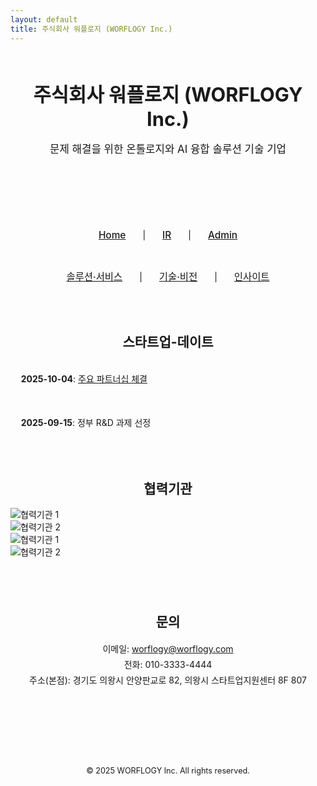 ```yaml
---
layout: default
title: 주식회사 워플로지 (WORFLOGY Inc.)
---
```


<header style="text-align: center; padding: 2em 1em; border-bottom: 1px solid var(--border-color); background-color: var(--header-bg-color);">
  <h1 style="font-size: 2.2em; margin: 0.5em 0;">주식회사 워플로지 (WORFLOGY Inc.)</h1>
  <p style="font-size: 1.2em; color: var(--text-muted-color);">문제 해결을 위한 온톨로지와 AI 융합 솔루션 기술 기업</p>
</header>

<nav style="text-align: center; padding: 1.2em; background-color: var(--header-bg-color); border-bottom: 1px solid var(--border-color);">
  <a href="{{ site.baseurl }}/" style="margin: 0 1.5em; font-weight: 500; font-size: 1.1em;">Home</a> |
  <a href="#" style="margin: 0 1.5em; font-weight: 500; font-size: 1.1em;">IR</a> |
  <a href="#" target="_blank" style="margin: 0 1.5em; font-weight: 500; font-size: 1.1em;">Admin</a>
</nav>

<section id="content-1-section" style="padding: 2em 0; text-align: center; background-color: var(--header-bg-color); border-bottom: 1px solid var(--border-color);">
  <a href="#" id="menu-solutionservice" style="margin: 0 1.5em; font-weight: 500; font-size: 1.1em;">솔루션·서비스</a> |
  <a href="#" id="menu-techvision" style="margin: 0 1.5em; font-weight: 500; font-size: 1.1em;">기술·비전</a> |
  <a href="#" id="menu-ceoinsight" style="margin: 0 1.5em; font-weight: 500; font-size: 1.1em;">인사이트</a>
</section>

<div id="content-area" style="padding-top: 1.5em;"></div>

<section id="content-2-section">
  <div id="current-time" style="text-align: center; margin-bottom: 2em; font-size: 1em; color: var(--text-muted-color);"></div>
  <script src="{{ site.baseurl }}/timeSync.js"></script>
  <h2 style="text-align: center;">스타트업-데이트</h2>
  <ul style="list-style-type: none; padding: 0; max-width: 700px; margin: 0 auto;">
    <li style="margin-bottom: 1.2em; padding: 1.2em; border: 1px solid var(--border-color); border-radius: 8px; background-color: var(--header-bg-color);"><strong>2025-10-04</strong>: <a href="https://example.com" target="_blank">주요 파트너십 체결</a></li>
    <li style="margin-bottom: 1.2em; padding: 1.2em; border: 1px solid var(--border-color); border-radius: 8px; background-color: var(--header-bg-color);"><strong>2025-09-15</strong>: 정부 R&D 과제 선정</li>
  </ul>
</section>

<section id="partners-section">
  <h2 style="text-align: center; margin-top: 3em;">협력기관</h2>
  <div class="slider">
    <div class="slider-track">
      <div class="slide-item"><img src="{{ site.baseurl }}/assets/partners/logo1.png" alt="협력기관 1"></div>
      <div class="slide-item"><img src="{{ site.baseurl }}/assets/partners/logo2.png" alt="협력기관 2"></div>
      <div class="slide-item"><img src="{{ site.baseurl }}/assets/partners/logo1.png" alt="협력기관 1"></div>
      <div class="slide-item"><img src="{{ site.baseurl }}/assets/partners/logo2.png" alt="협력기관 2"></div>
    </div>
  </div>
</section>

<section id="contact" style="padding: 2em 0; text-align: center; margin-top: 2em;">
    <h2>문의</h2>
    <address style="font-style: normal; line-height: 1.8;">
        <p>
            이메일: <a href="mailto:worflogy@worflogy.com">worflogy@worflogy.com</a><br>
            전화: 010-3333-4444<br>
            주소(본점): 경기도 의왕시 안양판교로 82, 의왕시 스타트업지원센터 8F 807
        </p>
    </address>
</section>

<footer style="text-align: center; padding: 2.5em 1em; margin-top: 3em; border-top: 1px solid var(--border-color); font-size: 0.9em; color: var(--text-muted-color);">
    <p>&copy; 2025 WORFLOGY Inc. All rights reserved.</p>
</footer>